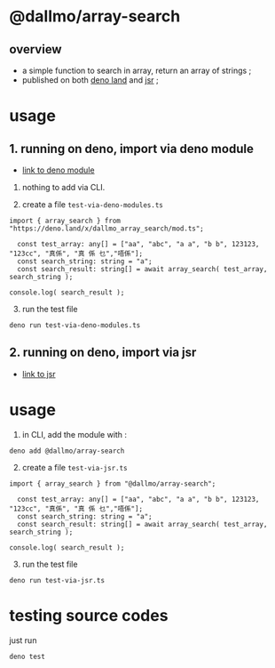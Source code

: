 # @dallmo/array-search

## overview
- a simple function to search in array, return an array of strings ; 
- published on both [deno land][link-1] and [jsr][link-2] ; 

# usage

## 1. running on deno, import via deno module
- [link to deno module][link-1]


1. nothing to add via CLI.

2. create a file `test-via-deno-modules.ts`
```
import { array_search } from "https://deno.land/x/dallmo_array_search/mod.ts";

  const test_array: any[] = ["aa", "abc", "a a", "b b", 123123, "123cc", "真係", "真 係 乜","唔係"];
  const search_string: string = "a";
  const search_result: string[] = await array_search( test_array, search_string );

console.log( search_result );
```

3. run the test file
```
deno run test-via-deno-modules.ts
```

## 2. running on deno, import via jsr

- [link to jsr][link-2]

# usage
1. in CLI, add the module with :
```
deno add @dallmo/array-search
```

2. create a file `test-via-jsr.ts`
```
import { array_search } from "@dallmo/array-search";

  const test_array: any[] = ["aa", "abc", "a a", "b b", 123123, "123cc", "真係", "真 係 乜","唔係"];
  const search_string: string = "a";
  const search_result: string[] = await array_search( test_array, search_string );

console.log( search_result );
```

3. run the test file
```
deno run test-via-jsr.ts
```

# testing source codes

just run
```
deno test
```

[comments]: --------------------------------------------------
[link-1]: https://deno.land/x/dallmo_array_search
[link-2]: https://jsr.io/@dallmo/array-search
